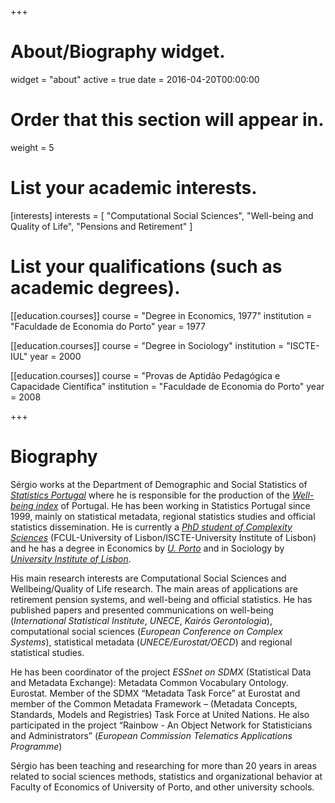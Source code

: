 +++
# About/Biography widget.
widget = "about"
active = true
date = 2016-04-20T00:00:00

# Order that this section will appear in.
weight = 5

# List your academic interests.
[interests]
  interests = [
    "Computational Social Sciences",
    "Well-being and Quality of Life",
    "Pensions and Retirement"
  ]

# List your qualifications (such as academic degrees).
[[education.courses]]
  course = "Degree in Economics, 1977"
  institution = "Faculdade de Economia do Porto"
  year = 1977

[[education.courses]]
  course = "Degree in Sociology"
  institution = "ISCTE-IUL"
  year = 2000

[[education.courses]]
  course = "Provas de Aptidão Pedagógica e Capacidade Científica"
  institution = "Faculdade de Economia do Porto"
  year = 2008

+++

# Biography

Sérgio works at the Department of Demographic and Social Statistics of [*Statistics Portugal*](http://www.ine.pt)  where he is responsible for the production of the [*Well-being index*](https://www.ine.pt/xportal/xmain?xpid=INE&amp;xpgid=ine_indbemestar) of Portugal. He has been working in Statistics Portugal since 1999, mainly on statistical metadata, regional statistics studies and official statistics dissemination. He is currently a [*PhD student of Complexity Sciences*](http://complexsystemsstudies.eu/) (FCUL-University of Lisbon/ISCTE-University Institute of Lisbon) and he has a degree in Economics by [*U. Porto*](https://sigarra.up.pt/up/en/WEB_BASE.GERA_PAGINA?p_pagina=home) and in Sociology by [*University Institute of Lisbon*](http://iscte-iul.pt/en/home.aspx).

His main research interests are Computational Social Sciences and Wellbeing/Quality of Life research. The main areas of applications are retirement pension systems, and well-being and official statistics. He has published papers and presented communications on well-being (*International Statistical Institute*, *UNECE*, *Kairós Gerontologia*), computational social sciences (*European Conference on Complex Systems*), statistical metadata (*UNECE/Eurostat/OECD*) and regional statistical studies.

He has been coordinator of the project *ESSnet on SDMX* (Statistical Data and Metadata Exchange): Metadata Common Vocabulary Ontology. Eurostat. Member of the SDMX “Metadata Task Force” at Eurostat and member of the Common Metadata Framework – (Metadata Concepts, Standards, Models and Registries) Task Force at United Nations. He also participated in the project “Rainbow - An Object Network for Statisticians and Administrators” (*European Commission Telematics Applications Programme*)

Sérgio has been teaching and researching for more than 20 years in areas related to social sciences methods, statistics and organizational behavior at Faculty of Economics of University of Porto, and other university schools.
